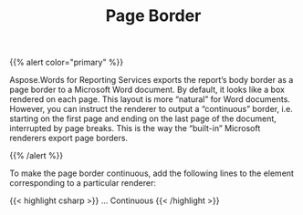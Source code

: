 ﻿---
title: Page Border
type: docs
weight: 80
url: /reportingservices/page-border/
---

{{% alert color="primary" %}} 

Aspose.Words for Reporting Services exports the report’s body border as a page border to a Microsoft Word document. By default, it looks like a box rendered on each page. This layout is more “natural” for Word documents. However, you can instruct the renderer to output a “continuous” border, i.e. starting on the first page and ending on the last page of the document, interrupted by page breaks. This is the way the “built-in” Microsoft renderers export page borders.

{{% /alert %}} 

To make the page border continuous, add the following lines to the *<Extension>* element corresponding to a particular renderer: 

{{< highlight csharp >}}
<Render>
...
<Extension Name="AWDOC" Type="Aspose.Words.ReportingServices.DocRenderer,Aspose.Words.ReportingServices">
<Configuration>
    <PageBorder>Continuous</PageBorder>
</Configuration>
</Extension>
</Render>
{{< /highlight >}}
